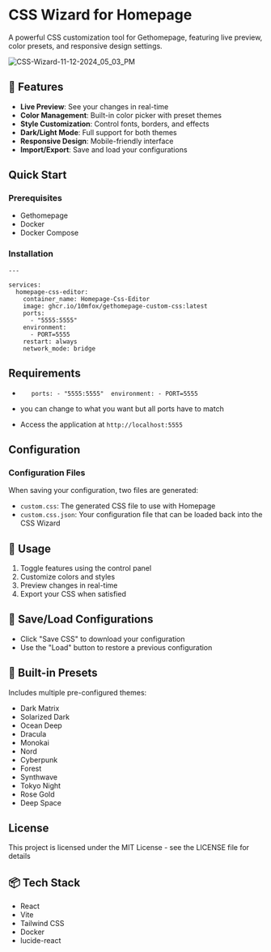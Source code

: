 # CSS Wizard for Homepage

A powerful CSS customization tool for Gethomepage, featuring live preview, color presets, and responsive design settings.

![CSS-Wizard-11-12-2024_05_03_PM](https://github.com/user-attachments/assets/21647cfa-5f3a-46a9-bf35-92674439fddd)




## 🚀 Features

- **Live Preview**: See your changes in real-time
- **Color Management**: Built-in color picker with preset themes
- **Style Customization**: Control fonts, borders, and effects
- **Dark/Light Mode**: Full support for both themes
- **Responsive Design**: Mobile-friendly interface
- **Import/Export**: Save and load your configurations

## Quick Start

### Prerequisites

- Gethomepage
- Docker
- Docker Compose

### Installation
```
---

services:
  homepage-css-editor:
    container_name: Homepage-Css-Editor  
    image: ghcr.io/10mfox/gethomepage-custom-css:latest
    ports:
      - "5555:5555" 
    environment:
      - PORT=5555    
    restart: always    
    network_mode: bridge
```
## Requirements
- `    ports:
      - "5555:5555" 
    environment:
      - PORT=5555
`  
- you can change to what you want but all ports have to match

- Access the application at `http://localhost:5555`

## Configuration

### Configuration Files

When saving your configuration, two files are generated:
- `custom.css`: The generated CSS file to use with Homepage
- `custom.css.json`: Your configuration file that can be loaded back into the CSS Wizard

## 🎨 Usage

1. Toggle features using the control panel
2. Customize colors and styles
3. Preview changes in real-time
4. Export your CSS when satisfied

## 💾 Save/Load Configurations

- Click "Save CSS" to download your configuration
- Use the "Load" button to restore a previous configuration

## 🎯 Built-in Presets

Includes multiple pre-configured themes:
- Dark Matrix
- Solarized Dark
- Ocean Deep
- Dracula
- Monokai
- Nord
- Cyberpunk
- Forest
- Synthwave
- Tokyo Night
- Rose Gold
- Deep Space

## License

This project is licensed under the MIT License - see the LICENSE file for details

## 📦 Tech Stack

- React
- Vite
- Tailwind CSS
- Docker
- lucide-react
